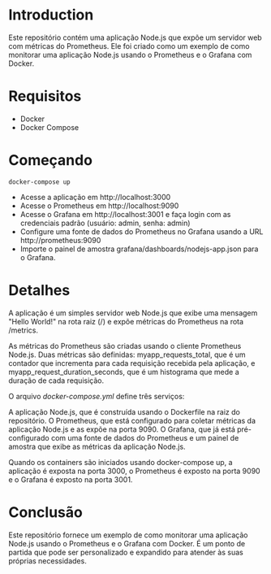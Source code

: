 # Introduction

Este repositório contém uma aplicação Node.js que expõe um servidor web com métricas do Prometheus. Ele foi criado como um exemplo de como monitorar uma aplicação Node.js usando o Prometheus e o Grafana com Docker.



# Requisitos

* Docker
* Docker Compose

# Começando

```
docker-compose up
```

* Acesse a aplicação em http://localhost:3000
* Acesse o Prometheus em http://localhost:9090
* Acesse o Grafana em http://localhost:3001 e faça login com as credenciais padrão (usuário: admin, senha: admin)
* Configure uma fonte de dados do Prometheus no Grafana usando a URL http://prometheus:9090
* Importe o painel de amostra grafana/dashboards/nodejs-app.json para o Grafana.

# Detalhes

A aplicação é um simples servidor web Node.js que exibe uma mensagem "Hello World!" na rota raiz (/) e expõe métricas do Prometheus na rota /metrics.

As métricas do Prometheus são criadas usando o cliente Prometheus Node.js. Duas métricas são definidas: myapp_requests_total, que é um contador que incrementa para cada requisição recebida pela aplicação, e myapp_request_duration_seconds, que é um histograma que mede a duração de cada requisição.

O arquivo *docker-compose.yml*  define três serviços:

A aplicação Node.js, que é construída usando o Dockerfile na raiz do repositório.
O Prometheus, que está configurado para coletar métricas da aplicação Node.js e as expõe na porta 9090.
O Grafana, que já está pré-configurado com uma fonte de dados do Prometheus e um painel de amostra que exibe as métricas da aplicação Node.js.

Quando os containers são iniciados usando docker-compose up, a aplicação é exposta na porta 3000, o Prometheus é exposto na porta 9090 e o Grafana é exposto na porta 3001.

# Conclusão

Este repositório fornece um exemplo de como monitorar uma aplicação Node.js usando o Prometheus e o Grafana com Docker. É um ponto de partida que pode ser personalizado e expandido para atender às suas próprias necessidades.